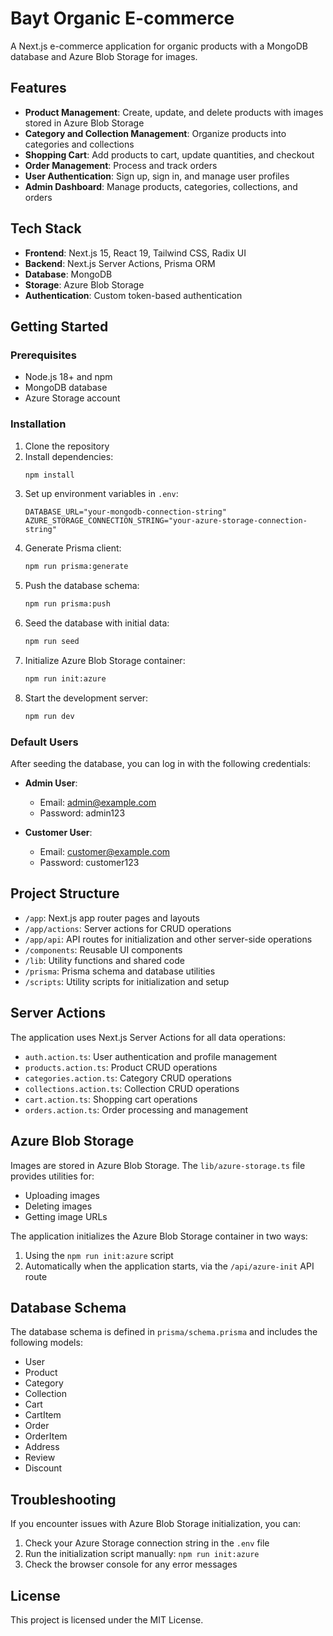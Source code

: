 # Bayt Organic E-commerce

A Next.js e-commerce application for organic products with a MongoDB database and Azure Blob Storage for images.

## Features

- **Product Management**: Create, update, and delete products with images stored in Azure Blob Storage
- **Category and Collection Management**: Organize products into categories and collections
- **Shopping Cart**: Add products to cart, update quantities, and checkout
- **Order Management**: Process and track orders
- **User Authentication**: Sign up, sign in, and manage user profiles
- **Admin Dashboard**: Manage products, categories, collections, and orders

## Tech Stack

- **Frontend**: Next.js 15, React 19, Tailwind CSS, Radix UI
- **Backend**: Next.js Server Actions, Prisma ORM
- **Database**: MongoDB
- **Storage**: Azure Blob Storage
- **Authentication**: Custom token-based authentication

## Getting Started

### Prerequisites

- Node.js 18+ and npm
- MongoDB database
- Azure Storage account

### Installation

1. Clone the repository
2. Install dependencies:
   ```bash
   npm install
   ```
3. Set up environment variables in `.env`:
   ```
   DATABASE_URL="your-mongodb-connection-string"
   AZURE_STORAGE_CONNECTION_STRING="your-azure-storage-connection-string"
   ```
4. Generate Prisma client:
   ```bash
   npm run prisma:generate
   ```
5. Push the database schema:
   ```bash
   npm run prisma:push
   ```
6. Seed the database with initial data:
   ```bash
   npm run seed
   ```
7. Initialize Azure Blob Storage container:
   ```bash
   npm run init:azure
   ```
8. Start the development server:
   ```bash
   npm run dev
   ```

### Default Users

After seeding the database, you can log in with the following credentials:

- **Admin User**:
  - Email: admin@example.com
  - Password: admin123

- **Customer User**:
  - Email: customer@example.com
  - Password: customer123

## Project Structure

- `/app`: Next.js app router pages and layouts
- `/app/actions`: Server actions for CRUD operations
- `/app/api`: API routes for initialization and other server-side operations
- `/components`: Reusable UI components
- `/lib`: Utility functions and shared code
- `/prisma`: Prisma schema and database utilities
- `/scripts`: Utility scripts for initialization and setup

## Server Actions

The application uses Next.js Server Actions for all data operations:

- `auth.action.ts`: User authentication and profile management
- `products.action.ts`: Product CRUD operations
- `categories.action.ts`: Category CRUD operations
- `collections.action.ts`: Collection CRUD operations
- `cart.action.ts`: Shopping cart operations
- `orders.action.ts`: Order processing and management

## Azure Blob Storage

Images are stored in Azure Blob Storage. The `lib/azure-storage.ts` file provides utilities for:

- Uploading images
- Deleting images
- Getting image URLs

The application initializes the Azure Blob Storage container in two ways:
1. Using the `npm run init:azure` script
2. Automatically when the application starts, via the `/api/azure-init` API route

## Database Schema

The database schema is defined in `prisma/schema.prisma` and includes the following models:

- User
- Product
- Category
- Collection
- Cart
- CartItem
- Order
- OrderItem
- Address
- Review
- Discount

## Troubleshooting

If you encounter issues with Azure Blob Storage initialization, you can:

1. Check your Azure Storage connection string in the `.env` file
2. Run the initialization script manually: `npm run init:azure`
3. Check the browser console for any error messages

## License

This project is licensed under the MIT License. 
